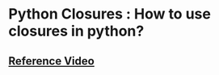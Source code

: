 # Python Closures : How to use closures in python?
## [Reference Video](https://drive.google.com/file/d/1V5g_7WPOnqLpvaLrf6zzb3_HeNjP1Wo_/view?usp=sharing)
